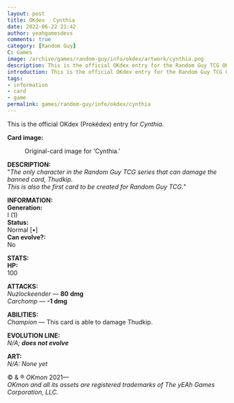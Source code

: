 ```yaml
---
layout: post
title: OKdex ﹕Cynthia
date: 2022-06-22 21:42
author: yeahgamesdevs
comments: true
category: [Random Guy]
C: Games
image: /archive/games/random-guy/info/okdex/artwork/cynthia.png
description: This is the official OKdex entry for the Random Guy TCG OKmon character, Cynthia.
introduction: This is the official OKdex entry for the Random Guy TCG OKmon character, Cynthia.
tags:
- information
- card
- game
permalink: games/random-guy/info/okdex/cynthia
---
```

<!-- wp:paragraph -->
<p>This is the official OKdex (Prokédex) entry for <em>Cynthia</em>.</p>
<!-- /wp:paragraph -->

<!-- wp:paragraph -->
<p><strong>Card image:</strong></p>
<!-- /wp:paragraph -->

<!-- wp:image {"id":607,"sizeSlug":"large","linkDestination":"none"} -->
<figure class="wp-block-image size-large"><img src="https://yeaharchives.files.wordpress.com/2022/06/image-13.png?w=421" alt="" class="wp-image-607" /><figcaption>Original-card image for 'Cynthia.'</figcaption></figure>
<!-- /wp:image -->

<!-- wp:paragraph -->
<p><strong>DESCRIPTION:</strong><br>"<em>The only character in the Random Guy TCG series that can damage the banned card, Thudkip.</em><br><em>This is also the first card to be created for Random Guy TCG.</em>"</p>
<!-- /wp:paragraph -->

<!-- wp:paragraph -->
<p><strong>INFORMATION:</strong><br><strong>Generation:</strong><br>I (1)<br><strong>Status:</strong><br>Normal [•]<br><strong>Can evolve?:</strong><br>No</p>
<!-- /wp:paragraph -->

<!-- wp:paragraph -->
<p><strong>STATS:</strong><br><strong>HP:</strong><br>100</p>
<!-- /wp:paragraph -->

<!-- wp:paragraph -->
<p><strong>ATTACKS:</strong><br><em>Nuzlockeender</em> — <strong>80</strong> <strong>dmg</strong><br><em>Carchomp</em> — <strong>-1 dmg</strong></p>
<!-- /wp:paragraph -->

<!-- wp:paragraph -->
<p><strong>ABILITIES:</strong><br><em>Champion </em>— This card is able to damage Thudkip.</p>
<!-- /wp:paragraph -->

<!-- wp:paragraph -->
<p><strong>EVOLUTION LINE:</strong><br><em>N/A; <strong>does not evolve</strong></em></p>
<!-- /wp:paragraph -->

<!-- wp:paragraph -->
<p><strong>ART:</strong><br><em>N/A: None yet</em></p>
<!-- /wp:paragraph -->

<!-- wp:paragraph -->
<p>© &amp; ® <em>OKmon</em> 2021—<br><em>OKmon and all its assets are registered trademarks of The yEAh Games</em> <em>Corporation, LLC.</em></p>
<!-- /wp:paragraph -->
